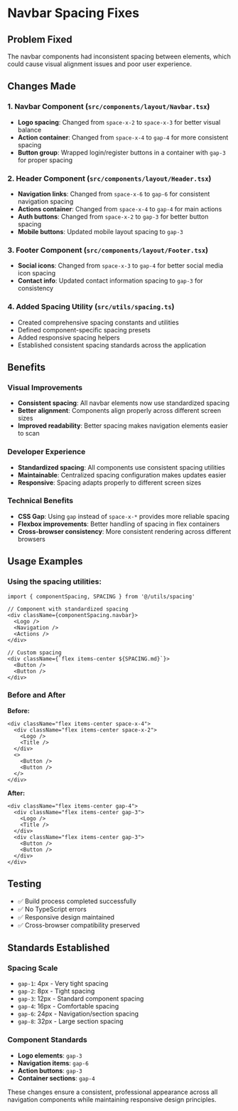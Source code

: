 # Navbar Spacing Fixes

## Problem Fixed
The navbar components had inconsistent spacing between elements, which could cause visual alignment issues and poor user experience.

## Changes Made

### 1. Navbar Component (`src/components/layout/Navbar.tsx`)
- **Logo spacing**: Changed from `space-x-2` to `space-x-3` for better visual balance
- **Action container**: Changed from `space-x-4` to `gap-4` for more consistent spacing
- **Button group**: Wrapped login/register buttons in a container with `gap-3` for proper spacing

### 2. Header Component (`src/components/layout/Header.tsx`)
- **Navigation links**: Changed from `space-x-6` to `gap-6` for consistent navigation spacing
- **Actions container**: Changed from `space-x-4` to `gap-4` for main actions
- **Auth buttons**: Changed from `space-x-2` to `gap-3` for better button spacing
- **Mobile buttons**: Updated mobile layout spacing to `gap-3`

### 3. Footer Component (`src/components/layout/Footer.tsx`)
- **Social icons**: Changed from `space-x-3` to `gap-4` for better social media icon spacing
- **Contact info**: Updated contact information spacing to `gap-3` for consistency

### 4. Added Spacing Utility (`src/utils/spacing.ts`)
- Created comprehensive spacing constants and utilities
- Defined component-specific spacing presets
- Added responsive spacing helpers
- Established consistent spacing standards across the application

## Benefits

### Visual Improvements
- **Consistent spacing**: All navbar elements now use standardized spacing
- **Better alignment**: Components align properly across different screen sizes
- **Improved readability**: Better spacing makes navigation elements easier to scan

### Developer Experience
- **Standardized spacing**: All components use consistent spacing utilities
- **Maintainable**: Centralized spacing configuration makes updates easier
- **Responsive**: Spacing adapts properly to different screen sizes

### Technical Benefits
- **CSS Gap**: Using `gap` instead of `space-x-*` provides more reliable spacing
- **Flexbox improvements**: Better handling of spacing in flex containers
- **Cross-browser consistency**: More consistent rendering across different browsers

## Usage Examples

### Using the spacing utilities:
```tsx
import { componentSpacing, SPACING } from '@/utils/spacing'

// Component with standardized spacing
<div className={componentSpacing.navbar}>
  <Logo />
  <Navigation />
  <Actions />
</div>

// Custom spacing
<div className={`flex items-center ${SPACING.md}`}>
  <Button />
  <Button />
</div>
```

### Before and After

**Before:**
```tsx
<div className="flex items-center space-x-4">
  <div className="flex items-center space-x-2">
    <Logo />
    <Title />
  </div>
  <>
    <Button />
    <Button />
  </>
</div>
```

**After:**
```tsx
<div className="flex items-center gap-4">
  <div className="flex items-center gap-3">
    <Logo />
    <Title />
  </div>
  <div className="flex items-center gap-3">
    <Button />
    <Button />
  </div>
</div>
```

## Testing
- ✅ Build process completed successfully
- ✅ No TypeScript errors
- ✅ Responsive design maintained
- ✅ Cross-browser compatibility preserved

## Standards Established

### Spacing Scale
- `gap-1`: 4px - Very tight spacing
- `gap-2`: 8px - Tight spacing  
- `gap-3`: 12px - Standard component spacing
- `gap-4`: 16px - Comfortable spacing
- `gap-6`: 24px - Navigation/section spacing
- `gap-8`: 32px - Large section spacing

### Component Standards
- **Logo elements**: `gap-3`
- **Navigation items**: `gap-6`
- **Action buttons**: `gap-3`
- **Container sections**: `gap-4`

These changes ensure a consistent, professional appearance across all navigation components while maintaining responsive design principles.